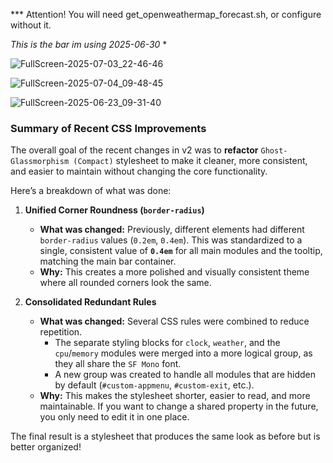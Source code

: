 *** Attention! You will need get_openweathermap_forecast.sh, or configure without it.

*This is the bar im using 2025-06-30* *

![FullScreen-2025-07-03_22-46-46](https://github.com/user-attachments/assets/d668c39e-5dce-4b6c-bbcb-140375186849)

![FullScreen-2025-07-04_09-48-45](https://github.com/user-attachments/assets/4278e7a6-54b3-4df2-a8e8-93d929c765ce)

![FullScreen-2025-06-23_09-31-40](https://github.com/user-attachments/assets/1a91025c-fb85-4908-8b5b-d022e0762515)

### Summary of Recent CSS Improvements

The overall goal of the recent changes in v2 was to **refactor** `Ghost-Glassmorphism (Compact)` stylesheet to make it cleaner, more consistent, and easier to maintain without changing the core functionality.

Here’s a breakdown of what was done:

1.  **Unified Corner Roundness (`border-radius`)**
    *   **What was changed:** Previously, different elements had different `border-radius` values (`0.2em`, `0.4em`). This was standardized to a single, consistent value of **`0.4em`** for all main modules and the tooltip, matching the main bar container.
    *   **Why:** This creates a more polished and visually consistent theme where all rounded corners look the same.

2.  **Consolidated Redundant Rules**
    *   **What was changed:** Several CSS rules were combined to reduce repetition.
        *   The separate styling blocks for `clock`, `weather`, and the `cpu`/`memory` modules were merged into a more logical group, as they all share the `SF Mono` font.
        *   A new group was created to handle all modules that are hidden by default (`#custom-appmenu`, `#custom-exit`, etc.).
    *   **Why:** This makes the stylesheet shorter, easier to read, and more maintainable. If you want to change a shared property in the future, you only need to edit it in one place.

The final result is a stylesheet that produces the same look as before but is better organized!

